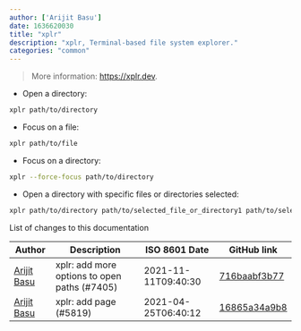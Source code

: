 ```yaml
---
author: ['Arijit Basu']
date: 1636620030
title: "xplr"
description: "xplr, Terminal-based file system explorer."
categories: "common"
---
```

> More information: <https://xplr.dev>.

- Open a directory:

```bash
xplr path/to/directory
```

- Focus on a file:

```bash
xplr path/to/file
```

- Focus on a directory:

```bash
xplr --force-focus path/to/directory
```

- Open a directory with specific files or directories selected:

```bash
xplr path/to/directory path/to/selected_file_or_directory1 path/to/selected_file_or_directory2
```
List of changes to this documentation


Author | Description | ISO 8601 Date | GitHub link
------|-----|-----|-----
[Arijit Basu](mailto:sayanarijit@users.noreply.github.com) | xplr: add more options to open paths (#7405) | 2021-11-11T09:40:30 | [716baabf3b77](https://github.com/tldr-pages/tldr/commit/716baabf3b7707196a2c0edf756e44789e841e8d)
[Arijit Basu](mailto:sayanarijit@users.noreply.github.com) | xplr: add page (#5819) | 2021-04-25T06:40:12 | [16865a34a9b8](https://github.com/tldr-pages/tldr/commit/16865a34a9b830fa1a33cd4616fa656daf79fad8)

